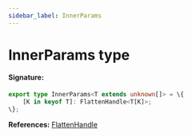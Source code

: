 ```yaml
---
sidebar_label: InnerParams
---
```


# InnerParams type

#### Signature:

```typescript
export type InnerParams<T extends unknown[]> = \{
    [K in keyof T]: FlattenHandle<T[K]>;
\};
```

**References:** [FlattenHandle](./puppeteer.flattenhandle.md)
